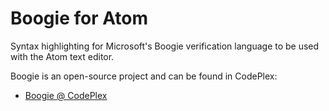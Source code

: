 Boogie for Atom
================

Syntax highlighting for Microsoft's Boogie verification language to be used with the Atom text editor.

Boogie is an open-source project and can be found in CodePlex:

* [Boogie @ CodePlex][1]

[1]: https://boogie.codeplex.com
